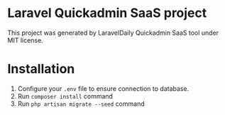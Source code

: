 # Laravel Quickadmin SaaS project

This project was generated by LaravelDaily Quickadmin SaaS tool under MIT license.

# Installation

1. Configure your `.env` file to ensure connection to database.
2. Run `composer install` command
3. Run `php artisan migrate --seed` command